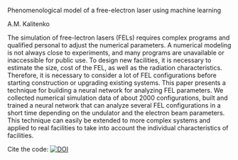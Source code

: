 Phenomenological model of a free-electron laser using machine learning

A.M. Kalitenko

The simulation of free-lectron lasers (FELs) requires complex programs and qualified personal to adjust the numerical parameters. A numerical modeling is not always close to experiments, and many programs are unavailable or inaccessible for public use. To design new facilities, it is necessary to estimate the size, cost of the FEL, as well as the radiation characteristics. Therefore, it is necessary to consider a lot of FEL configurations before starting construction or upgrading existing systems. This paper presents a technique for building a neural network for analyzing FEL parameters. We collected numerical simulation data of about 2000 configurations, built and trained a neural network that can analyze several FEL configurations in a short time depending on the undulator and the electron beam parameters. This technique can easily be extended to more complex systems and applied to real facilities to take into account the individual characteristics of facilities.

Cite the code: [![DOI](https://zenodo.org/badge/605536962.svg)](https://zenodo.org/badge/latestdoi/605536962)
